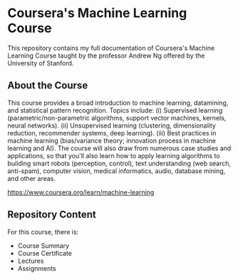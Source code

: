# Coursera's Machine Learning Course
<p> This repository contains my full documentation of Coursera's Machine Learning Course taught by the professor Andrew Ng offered by the University of Stanford. </p>

<h2> About the Course </h2>
<p> This course provides a broad introduction to machine learning, datamining, and statistical pattern recognition. Topics include: (i) Supervised learning (parametric/non-parametric algorithms, support vector machines, kernels, neural networks). (ii) Unsupervised learning (clustering, dimensionality reduction, recommender systems, deep learning). (iii) Best practices in machine learning (bias/variance theory; innovation process in machine learning and AI). The course will also draw from numerous case studies and applications, so that you'll also learn how to apply learning algorithms to building smart robots (perception, control), text understanding (web search, anti-spam), computer vision, medical informatics, audio, database mining, and other areas.</p>

https://www.coursera.org/learn/machine-learning

<h2> Repository Content </h2>
<p> For this course, there is:</p>
<ul>
<li>  Course Summary </li>
<li>  Course Certificate </li>
<li>  Lectures </li>
<li>  Assignments </li>
</ul>

